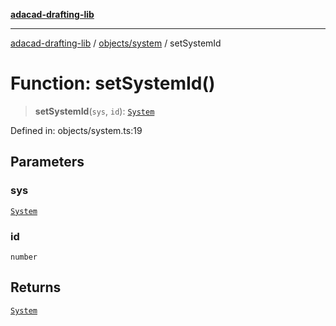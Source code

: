 [**adacad-drafting-lib**](../../../README.md)

***

[adacad-drafting-lib](../../../modules.md) / [objects/system](../README.md) / setSystemId

# Function: setSystemId()

> **setSystemId**(`sys`, `id`): [`System`](../../datatypes/interfaces/System.md)

Defined in: objects/system.ts:19

## Parameters

### sys

[`System`](../../datatypes/interfaces/System.md)

### id

`number`

## Returns

[`System`](../../datatypes/interfaces/System.md)

